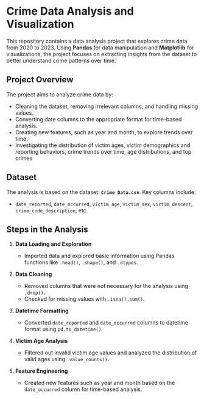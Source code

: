 # Crime Data Analysis and Visualization

This repository contains a data analysis project that explores crime data from 2020 to 2023. Using **Pandas** for data manipulation and **Matplotlib** for visualizations, the project focuses on extracting insights from the dataset to better understand crime patterns over time.

## Project Overview

The project aims to analyze crime data by:
- Cleaning the dataset, removing irrelevant columns, and handling missing values.
- Converting date columns to the appropriate format for time-based analysis.
- Creating new features, such as year and month, to explore trends over time.
- Investigating the distribution of victim ages, victim demographics and reporting behaviors, crime trends over time, age 
  distributions, and top crimes
  
## Dataset

The analysis is based on the dataset: **`Crime Data.csv`**. Key columns include:
- `date_reported`, `date_occurred`, `victim_age`, `victim_sex`, `victim_descent`, `crime_code_description`, etc.

## Steps in the Analysis

1. **Data Loading and Exploration**
    - Imported data and explored basic information using Pandas functions like `.head()`, `.shape()`, and `.dtypes`.
  
2. **Data Cleaning**
    - Removed columns that were not necessary for the analysis using `.drop()`.
    - Checked for missing values with `.isna().sum()`.
  
3. **Datetime Formatting**
    - Converted `date_reported` and `date_occurred` columns to datetime format using `pd.to_datetime()`.
  
4. **Victim Age Analysis**
    - Filtered out invalid victim age values and analyzed the distribution of valid ages using `.value_counts()`.

5. **Feature Engineering**
    - Created new features such as year and month based on the `date_occurred` column for time-based analysis.


